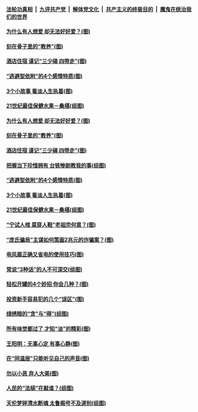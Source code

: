 

####  [法轮功真相](../../../../basic/blob/master/README.md?t=04212031) &nbsp;|&nbsp; [九评共产党](../../../../9ping.md/blob/master/README.md?t=04212031) &nbsp;|&nbsp; [解体党文化](../../../../jtdwh.md/blob/master/README.md?t=04212031)  &nbsp;|&nbsp; [共产主义的终极目的](../../../../gczydzjmd.md/blob/master/README.md?t=04212031) &nbsp;|&nbsp; [魔鬼在统治我们的世界](../../../../mgztzwmdsj.md/blob/master/README.md?t=04212031) 

#### [为什么有人想爱 却无法好好爱？(图)](../pages/p8/969420.md?t=04212031) 

#### [刻在骨子里的“教养”(图)](../pages/p8/968669.md?t=04212031) 

#### [酒店住宿 谨记“三少碰 四带走”(图)](../pages/p8/969401.md?t=04212031) 

#### [“逃避型依附”的4个感情特质(图)](../pages/p8/969314.md?t=04212031) 

#### [3个小故事 看淡人生执着(图)](../pages/p8/969111.md?t=04212031) 

#### [21世纪最佳保健水果－桑椹(组图)](../pages/p8/969132.md?t=04212031) 

#### [为什么有人想爱 却无法好好爱？(图)](../pages/p8/969420.md?t=04212031) 

#### [刻在骨子里的“教养”(图)](../pages/p8/968669.md?t=04212031) 

#### [酒店住宿 谨记“三少碰 四带走”(图)](../pages/p8/969401.md?t=04212031) 

#### [把握当下珍惜拥有 台铁惨剧教我的事(组图)](../pages/p8/968875.md?t=04212031) 

#### [“逃避型依附”的4个感情特质(图)](../pages/p8/969314.md?t=04212031) 

#### [3个小故事 看淡人生执着(图)](../pages/p8/969111.md?t=04212031) 

#### [21世纪最佳保健水果－桑椹(组图)](../pages/p8/969132.md?t=04212031) 

#### [“宁试人棺 莫穿人鞋”老祖宗何意？(图)](../pages/p8/969220.md?t=04212031) 

#### [“庞氏骗局”主谋如何策画2兆元的诈骗案？(图)](../pages/p8/969216.md?t=04212031) 

#### [电风扇正确又省电的使用技巧(图)](../pages/p8/969127.md?t=04212031) 

#### [常说“3种话”的人不可深交(组图)](../pages/p8/969109.md?t=04212031) 

#### [轻松开罐的4个妙招 你会几种？(图)](../pages/p8/969124.md?t=04212031) 

#### [投资新手容易犯的几个“误区”(图)](../pages/p8/969093.md?t=04212031) 

#### [绿绣眼的“贪”与“得”(组图)](../pages/p8/969027.md?t=04212031) 

#### [所有味觉都过了 才知“淡”的精彩(图)](../pages/p8/968890.md?t=04212031) 

#### [王阳明：无事心定 有事心静(图)](../pages/p8/968663.md?t=04212031) 

#### [在“同温层”只能听见自己的声音(图)](../pages/p8/969021.md?t=04212031) 

#### [勿以小恶 弃人大美(图)](../pages/p8/968658.md?t=04212031) 

#### [人民的“法槌”在敲谁？(组图)](../pages/p8/968597.md?t=04212031) 

#### [天伦梦碎清水断魂 太鲁阁号不及道别(组图)](../pages/p8/967838.md?t=04212031) 

